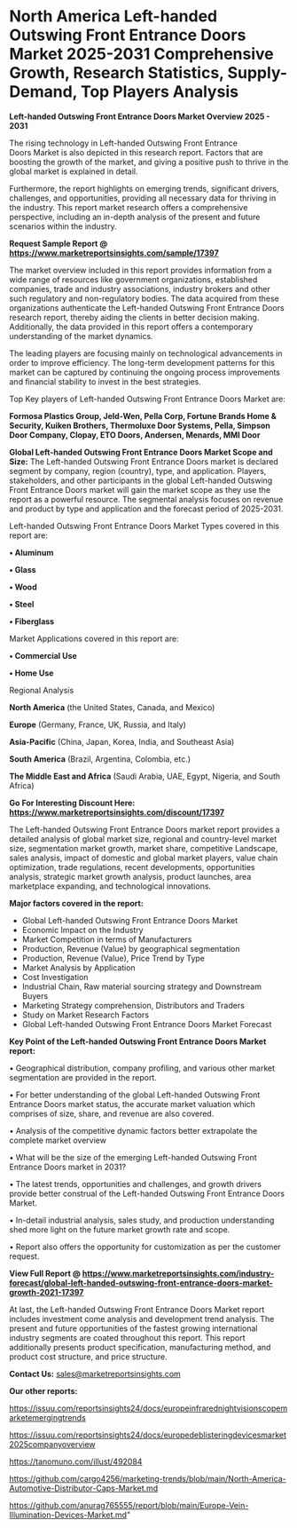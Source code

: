 # North America Left-handed Outswing Front Entrance Doors Market 2025-2031 Comprehensive Growth, Research Statistics, Supply-Demand,  Top Players Analysis

<Strong> Left-handed Outswing Front Entrance Doors Market Overview 2025 - 2031</strong>

The rising technology in Left-handed Outswing Front Entrance Doors Market is also depicted in this research report. Factors that are boosting the growth of the market, and giving a positive push to thrive in the global market is explained in detail.

Furthermore, the report highlights on emerging trends, significant drivers, challenges, and opportunities, providing all necessary data for thriving in the industry. This report market research offers a comprehensive perspective, including an in-depth analysis of the present and future scenarios within the industry.

<strong>Request Sample Report @ <a href=https://www.marketreportsinsights.com/sample/17397>https://www.marketreportsinsights.com/sample/17397</a></strong>

The market overview included in this report provides information from a wide range of resources like government organizations, established companies, trade and industry associations, industry brokers and other such regulatory and non-regulatory bodies. The data acquired from these organizations authenticate the Left-handed Outswing Front Entrance Doors research report, thereby aiding the clients in better decision making. Additionally, the data provided in this report offers a contemporary understanding of the market dynamics.

The leading players are focusing mainly on technological advancements in order to improve efficiency. The long-term development patterns for this market can be captured by continuing the ongoing process improvements and financial stability to invest in the best strategies.

Top Key players of Left-handed Outswing Front Entrance Doors Market are:

<strong>Formosa Plastics Group, Jeld-Wen, Pella Corp, Fortune Brands Home & Security, Kuiken Brothers, Thermoluxe Door Systems, Pella, Simpson Door Company, Clopay, ETO Doors, Andersen, Menards, MMI Door</strong>

<strong><b>Global Left-handed Outswing Front Entrance Doors Market Scope and Size:</b></strong>
The Left-handed Outswing Front Entrance Doors market is declared segment by company, region (country), type, and application. Players, stakeholders, and other participants in the global Left-handed Outswing Front Entrance Doors market will gain the market scope as they use the report as a powerful resource. The segmental analysis focuses on revenue and product by type and application and the forecast period of 2025-2031.

Left-handed Outswing Front Entrance Doors Market Types covered in this report are:

<strong>• Aluminum

• Glass

• Wood

• Steel

• Fiberglass</strong>

Market Applications covered in this report are:

<strong>• Commercial Use

• Home Use</strong> 

Regional Analysis

<strong>North America</strong> (the United States, Canada, and Mexico)

<strong>Europe</strong> (Germany, France, UK, Russia, and Italy)

<strong>Asia-Pacific</strong> (China, Japan, Korea, India, and Southeast Asia)

<strong>South America</strong> (Brazil, Argentina, Colombia, etc.)

<strong>The Middle East and Africa</strong> (Saudi Arabia, UAE, Egypt, Nigeria, and South Africa)

<strong>Go For Interesting Discount Here: <a href=https://www.marketreportsinsights.com/discount/17397>https://www.marketreportsinsights.com/discount/17397</a></strong>

The Left-handed Outswing Front Entrance Doors market report provides a detailed analysis of global market size, regional and country-level market size, segmentation market growth, market share, competitive Landscape, sales analysis, impact of domestic and global market players, value chain optimization, trade regulations, recent developments, opportunities analysis, strategic market growth analysis, product launches, area marketplace expanding, and technological innovations.

<strong><b>Major factors covered in the report:</b></strong>
<ul>
  <li>Global Left-handed Outswing Front Entrance Doors Market </li>
  <li>Economic Impact on the Industry</li>
  <li>Market Competition in terms of Manufacturers</li>
  <li>Production, Revenue (Value) by geographical segmentation</li>
  <li>Production, Revenue (Value), Price Trend by Type</li>
  <li>Market Analysis by Application</li>
  <li>Cost Investigation</li>
  <li>Industrial Chain, Raw material sourcing strategy and Downstream Buyers</li>
  <li>Marketing Strategy comprehension, Distributors and Traders</li>
  <li>Study on Market Research Factors</li>
  <li>Global Left-handed Outswing Front Entrance Doors Market Forecast</li>
</ul>

<strong><b>Key Point of the Left-handed Outswing Front Entrance Doors Market report:</b></strong>

• Geographical distribution, company profiling, and various other market segmentation are provided in the report.

• For better understanding of the global Left-handed Outswing Front Entrance Doors market status, the accurate market valuation which comprises of size, share, and revenue are also covered.

• Analysis of the competitive dynamic factors better extrapolate the complete market overview

• What will be the size of the emerging Left-handed Outswing Front Entrance Doors market in 2031?

• The latest trends, opportunities and challenges, and growth drivers provide better construal of the Left-handed Outswing Front Entrance Doors Market.

• In-detail industrial analysis, sales study, and production understanding shed more light on the future market growth rate and scope.

• Report also offers the opportunity for customization as per the customer request.

<strong><b>View Full Report @ <a href=https://www.marketreportsinsights.com/industry-forecast/global-left-handed-outswing-front-entrance-doors-market-growth-2021-17397>https://www.marketreportsinsights.com/industry-forecast/global-left-handed-outswing-front-entrance-doors-market-growth-2021-17397</a></b></strong>


At last, the Left-handed Outswing Front Entrance Doors Market report includes investment come analysis and development trend analysis. The present and future opportunities of the fastest growing international industry segments are coated throughout this report. This report additionally presents product specification, manufacturing method, and product cost structure, and price structure.

<strong>Contact Us:</strong>
sales@marketreportsinsights.com

<strong>Our other reports:</strong>

<a href=https://issuu.com/reportsinsights24/docs/europeinfrarednightvisionscopemarketemergingtrends>https://issuu.com/reportsinsights24/docs/europeinfrarednightvisionscopemarketemergingtrends</a>

<a href=https://issuu.com/reportsinsights24/docs/europedeblisteringdevicesmarket2025companyoverview>https://issuu.com/reportsinsights24/docs/europedeblisteringdevicesmarket2025companyoverview</a>

<a href=https://tanomuno.com/illust/492084>https://tanomuno.com/illust/492084</a>

<a href=https://github.com/cargo4256/marketing-trends/blob/main/North-America-Automotive-Distributor-Caps-Market.md>https://github.com/cargo4256/marketing-trends/blob/main/North-America-Automotive-Distributor-Caps-Market.md</a>

<a href=https://github.com/anurag765555/report/blob/main/Europe-Vein-Illumination-Devices-Market.md>https://github.com/anurag765555/report/blob/main/Europe-Vein-Illumination-Devices-Market.md</a>"
